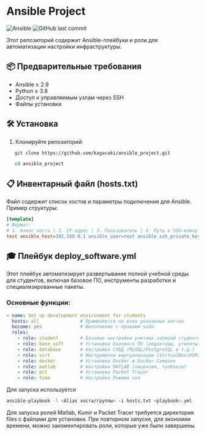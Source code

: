 # Ansible Project

![Ansible](https://img.shields.io/badge/ansible-%231A1918.svg?style=for-the-badge&logo=ansible&logoColor=white)
![GitHub last commit](https://img.shields.io/github/last-commit/kagacuki/ansible_project)

Этот репозиторий содержит Ansible-плейбуки и роли для автоматизации настройки инфраструктуры.

## 📦 Предварительные требования

- Ansible ≥ 2.9
- Python ≥ 3.8
- Доступ к управляемым узлам через SSH
- Файлы установки
## 🛠 Установка
1. Клонируйте репозиторий:
```bash
   git clone https://github.com/kagacuki/ansible_project.git

   cd ansible_project
```
## 📋 Инвентарный файл (hosts.txt)

Файл содержит список хостов и параметры подключения для Ansible. Пример структуры:
```ini
[template]
# Формат:
# 1. Алиас хоста | 2. IP-адрес | 3. Пользователь | 4. Путь к SSH-ключу
test ansible_host=192.168.0.1 ansible_user=root ansible_ssh_private_key_file=/root/.ssh/test
```

## 🎓 Плейбук deploy_software.yml

Этот плейбук автоматизирует развертывание полной учебной среды для студентов, включая базовое ПО, инструменты разработки и специализированные пакеты.

### Основные функции:
```yaml
- name: Set up development environment for students
  hosts: all               # Применяется на всех указанных хостах
  become: yes              # Выполнение с правами sudo
  roles:
    - role: student        # Базовые настройки учетных записей студентов
    - role: base_soft      # Установка базового ПО (редакторы, утилиты)
    - role: database       # Настройка СУБД (MySQL/PostgreSQL и т.д.)
    - role: virt           # Инструменты виртуализации (VirtualBox/KVM)
    - role: docker         # Установка Docker и Docker Compose
    - role: matlab         # Настройка MATLAB (лицензия, тулбоксы)
    - role: pct            # Установка Packet Tracer
    - role: time           # Настройка Режима сна
```
Для запуска используется
```bash
ansible-playbook -l <Alias хоста/группы> -i hosts.txt <playbook>.yml
```
Для запуска ролей Matlab, Kumir и Packet Tracer требуется директория files с файлами для установки.
При повторном запуске, для экономии времени, можно закоментировать роли, которые уже были завершены.
